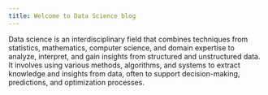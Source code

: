 ```yaml
---
title: Welcome to Data Science blog
---
```

Data science is an interdisciplinary field that combines techniques from statistics, mathematics, computer science, and domain expertise to analyze, interpret, and gain insights from structured and unstructured data. It involves using various methods, algorithms, and systems to extract knowledge and insights from data, often to support decision-making, predictions, and optimization processes.
